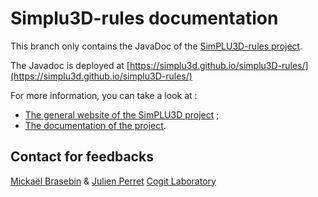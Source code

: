 Simplu3D-rules documentation
============

This branch only contains the JavaDoc of the [SimPLU3D-rules project](https://github.com/SimPLU3D/simplu3D-rules).

The Javadoc is deployed at [https://simplu3d.github.io/simplu3D-rules/](https://simplu3d.github.io/simplu3D-rules/)

For more information, you can take a look at :
- [The general website of the SimPLU3D project](https://SimPLU3D.github.io/simplu3D-tutorial) ;
- [The documentation of the project](https://SimPLU3D.github.io/).


Contact for feedbacks
---------------------
[Mickaël Brasebin](http://recherche.ign.fr/labos/cogit/cv.php?nom=Brasebin) & [Julien Perret](http://recherche.ign.fr/labos/cogit/cv.php?prenom=Julien&nom=Perret)
[Cogit Laboratory](http://recherche.ign.fr/labos/cogit/accueilCOGIT.php)
